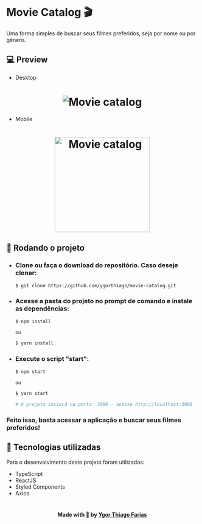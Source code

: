 # Movie Catalog 🎬
Uma forma simples de buscar seus filmes preferidos, seja por nome ou por gênero. 

## 💻 Preview
 - Desktop
  <h1 align="center">    
    <img alt="Movie catalog" title="Movie Catalog" src="./src/assets/preview.gif" />    
  </h1>

 - Mobile
  <h1 align="center">        
    <img alt="Movie catalog" title="Movie Catalog" src="./src/assets/preview-mobile.gif" width="250px"  />
  </h1>

## 🎲 Rodando o projeto

- ### Clone ou faça o download do repositório. Caso deseje clonar:
  ```bash
  $ git clone https://github.com/ygorthiago/movie-catalog.git
  ```

- ### Acesse a pasta do projeto no prompt de comando e instale as dependências:
  ```bash
  $ npm install

  ou

  $ yarn install
  ```

- ### Execute o script "start":
  ```bash
  $ npm start

  ou
  
  $ yarn start
  
  # O projeto inciará na porta: 3000 - acesse http://localhost:3000 
  ```

### Feito isso, basta acessar a aplicação e buscar seus filmes preferidos! 

## 🚀 Tecnologias utilizadas
Para o desenvolvimento deste projeto foram utilizados:
 - TypeScript
 - ReactJS
 - Styled Components
 - Axios

#

<footer>
  <h4 align="center">
      Made with 💜 by <a href="https://www.linkedin.com/in/ygor-thiago-farias-1111aa196/" target="_blank">Ygor Thiago Farias </a>
  </h4>
</footer>